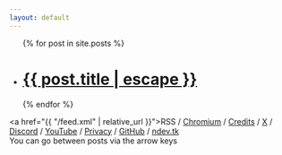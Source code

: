 ```yaml
---
layout: default
---
```


<ul id="postLinks">
  {% for post in site.posts %}
  <li>
    <h1>
      <a href="{{ post.url | relative_url }}">{{ post.title | escape }}</a>
    </h1>
  </li>
  {% endfor %}
</ul>

<p1><a href="{{ "/feed.xml" | relative_url }}">RSS</a> / <a href="https://issues.chromium.org/issues?q=reporter:(ndevtk@protonmail.com)">Chromium</a> / <a href="https://ndevtk.github.io/writeups/credits/">Credits</a> / <a href="https://x.com/ndevtk">X</a> / <a href="https://discord.gg/AUJjpZHFbP">Discord</a> / <a href="https://www.youtube.com/@NDevTK">YouTube</a> / <a href="https://ndevtk.github.io/writeups/privacy/">Privacy</a> / <a href="https://github.com/NDevTK">GitHub</a> / <a href="https://ndev.tk/">ndev.tk</a></p1><br>
<p2>You can go between posts via the arrow keys</p2>
